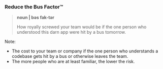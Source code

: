 ### Reduce the Bus Factor&trade;

> **noun | bəs fak-tər**
>
> How royally screwed your team would be if the one person who understood this darn app were hit by a bus tomorrow.

Note:

* The cost to your team or company if the one person who understands a codebase gets hit by a bus or otherwise leaves the team.
* The more people who are at least familiar, the lower the risk.
